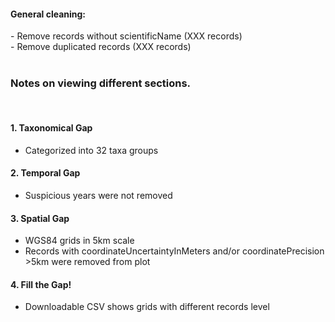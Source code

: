<h4>General cleaning:</h4>
- Remove records without scientificName (XXX records)<br>
- Remove duplicated records (XXX records)<br>
<br>

<h3>Notes on viewing different sections.</h3>
<br>

#### 1. Taxonomical Gap<br>
- Categorized into 32 taxa groups<br>

#### 2. Temporal Gap<br>
- Suspicious years were not removed<br>

#### 3. Spatial Gap<br>
- WGS84 grids in 5km scale<br> 
- Records with coordinateUncertaintyInMeters and/or coordinatePrecision >5km were removed from plot<br>


#### 4. Fill the Gap!<br>
- Downloadable CSV shows grids with different records level<br>